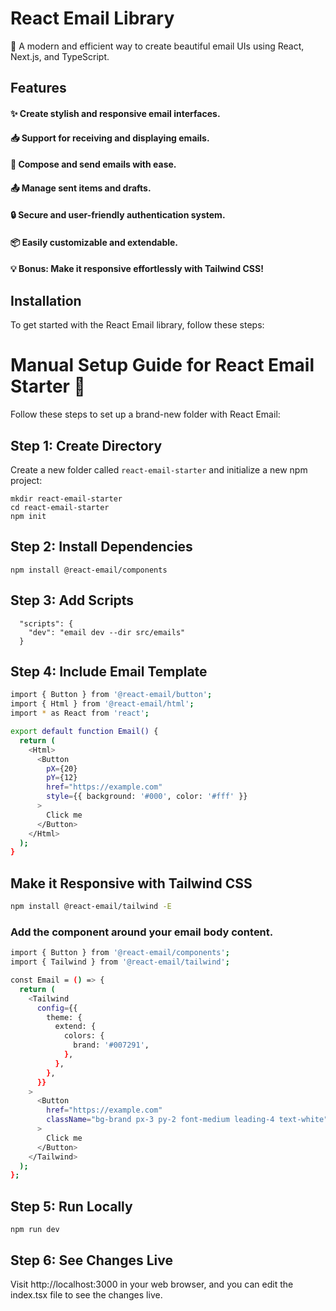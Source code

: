 # React Email Library

📧 A modern and efficient way to create beautiful email UIs using React, Next.js, and TypeScript.

## Features

#### ✨ Create stylish and responsive email interfaces.
#### 📥 Support for receiving and displaying emails.
#### 💌 Compose and send emails with ease.
#### 📤 Manage sent items and drafts.
#### 🔒 Secure and user-friendly authentication system.
#### 📦 Easily customizable and extendable.
#### 💡 Bonus: Make it responsive effortlessly with Tailwind CSS!

## Installation

To get started with the React Email library, follow these steps:

# Manual Setup Guide for React Email Starter 🚀

Follow these steps to set up a brand-new folder with React Email:

## Step 1: Create Directory

Create a new folder called `react-email-starter` and initialize a new npm project:

```shell
mkdir react-email-starter
cd react-email-starter  
npm init
```
## Step 2: Install Dependencies
```shell
npm install @react-email/components
```
## Step 3: Add Scripts
```shell
  "scripts": {
    "dev": "email dev --dir src/emails"
  }
```
## Step 4: Include Email Template
```bash
import { Button } from '@react-email/button';
import { Html } from '@react-email/html';
import * as React from 'react';

export default function Email() {
  return (
    <Html>
      <Button
        pX={20}
        pY={12}
        href="https://example.com"
        style={{ background: '#000', color: '#fff' }}
      >
        Click me
      </Button>
    </Html>
  );
}
```
## Make it Responsive with Tailwind CSS
```bash
npm install @react-email/tailwind -E

```
### Add the component around your email body content.
```bash
import { Button } from '@react-email/components';
import { Tailwind } from '@react-email/tailwind';

const Email = () => {
  return (
    <Tailwind
      config={{
        theme: {
          extend: {
            colors: {
              brand: '#007291',
            },
          },
        },
      }}
    >
      <Button
        href="https://example.com"
        className="bg-brand px-3 py-2 font-medium leading-4 text-white"
      >
        Click me
      </Button>
    </Tailwind>
  );
};

```
## Step 5: Run Locally
```shell
npm run dev
```
## Step 6: See Changes Live
Visit http://localhost:3000 in your web browser, and you can edit the index.tsx file to see the changes live.
